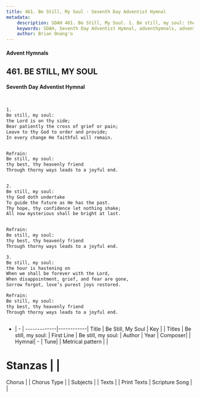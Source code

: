 ```yaml
---
title: 461. Be Still, My Soul - Seventh Day Adventist Hymnal
metadata:
    description: SDAH 461. Be Still, My Soul. 1. Be still, my soul: the Lord is on thy side; Bear patiently the cross of grief or pain; Leave to thy God to order and provide; In every change He faithful will remain. 
    keywords: SDAH, Seventh Day Adventist Hymnal, adventhymnals, advent hymnals, Be Still, My Soul, Be still, my soul; ,Be still, my soul;
    author: Brian Onang'o
---
```


#### Advent Hymnals
## 461. BE STILL, MY SOUL
#### Seventh Day Adventist Hymnal

```txt


1.
Be still, my soul:
the Lord is on thy side;
Bear patiently the cross of grief or pain;
Leave to thy God to order and provide;
In every change He faithful will remain.


Refrain:
Be still, my soul:
thy best, thy heavenly friend
Through thorny ways leads to a joyful end.


2.
Be still, my soul:
thy God doth undertake
To guide the future as He has the past.
Thy hope, thy confidence let nothing shake;
All now mysterious shall be bright at last.


Refrain:
Be still, my soul:
thy best, thy heavenly friend
Through thorny ways leads to a joyful end.

3.
Be still, my soul:
the hour is hastening on
When we shall be forever with the Lord,
When disappointment, grief, and fear are gone,
Sorrow forgot, love’s purest joys restored.

Refrain:
Be still, my soul:
thy best, thy heavenly friend
Through thorny ways leads to a joyful end.



```

- |   -  |
-------------|------------|
Title | Be Still, My Soul |
Key |  |
Titles | Be still, my soul: |
First Line | Be still, my soul: |
Author | 
Year | 
Composer|  |
Hymnal|  - |
Tune|  |
Metrical pattern | |
# Stanzas |  |
Chorus |  |
Chorus Type |  |
Subjects |  |
Texts |  |
Print Texts | 
Scripture Song |  |
  
